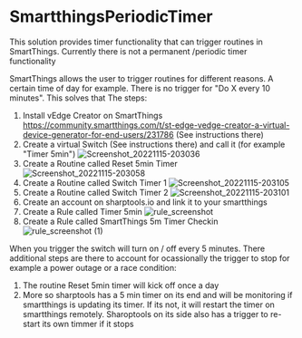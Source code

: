 # SmartthingsPeriodicTimer
This solution provides timer functionality that can trigger routines in SmartThings. Currently there is not a permanent /periodic timer functionality

SmartThings allows the user to trigger routines for different reasons. A certain time of day for example. There is no trigger for "Do X every 10 minutes". This solves that
The steps:
1. Install vEdge Creator on SmartThings https://community.smartthings.com/t/st-edge-vedge-creator-a-virtual-device-generator-for-end-users/231786 (See instructions there)
2. Create a virtual Switch (See instructions there) and call it (for example "Timer 5min")
![Screenshot_20221115-203036](https://user-images.githubusercontent.com/24392647/202061458-57c14aa4-6e7c-4dcc-a7e6-9edb7bedbe6e.png)
3. Create a Routine called Reset 5min Timer
![Screenshot_20221115-203058](https://user-images.githubusercontent.com/24392647/202061559-2ec679b0-4adc-49f7-8ea1-79834d852bd2.png)
4. Create a Routine called Switch Timer 1
![Screenshot_20221115-203105](https://user-images.githubusercontent.com/24392647/202061642-232878fb-0ef9-4e5b-8add-d46e55602693.png)
5. Create a Routine called Switch Timer 2
![Screenshot_20221115-203101](https://user-images.githubusercontent.com/24392647/202061665-7e9485a7-e4c9-4544-939f-72030ae06104.png)
6. Create an account on sharptools.io and link it to your smartthings
7. Create a Rule called Timer 5min
![rule_screenshot](https://user-images.githubusercontent.com/24392647/202061920-e7d87d9f-6d33-41fd-98b4-bedea2835b4a.png)
8. Create a Rule called SmartThings 5m Timer Checkin
![rule_screenshot (1)](https://user-images.githubusercontent.com/24392647/202062123-6fed0ab0-297e-4786-976a-c30c97584abe.png)

When you trigger the switch will turn on / off every 5 minutes. There additional steps are there to account for ocassionally the trigger to stop for example a power outage or a race condition:
1. The routine Reset 5min timer will kick off once a day
2. More so sharptools has a 5 min timer on its end and will be monitoring if smartthings is updating its timer. If its not, it will restart the timer on smartthings remotely. Sharoptools on its side also has a trigger to re-start its own timmer if it stops
